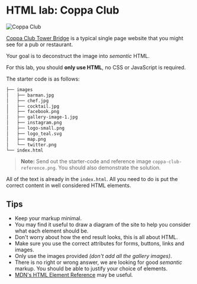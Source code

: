 # HTML lab: Coppa Club

![Coppa Club](https://cloud.githubusercontent.com/assets/3531085/22377394/9b49b1c0-e4a9-11e6-8d61-f8ff532c55fe.png)


[Coppa Club Tower Bridge](http://www.coppaclub.co.uk/towerbridge) is a typical single page website that you might see for a pub or restaurant.

Your goal is to deconstruct the image into _semantic_ HTML.

For this lab, you should **only use HTML**, no CSS or JavaScript is required.

The starter code is as follows:

```bash
├── images
│   ├── barman.jpg
│   ├── chef.jpg
│   ├── cocktail.jpg
│   ├── facebook.png
│   ├── gallery-image-1.jpg
│   ├── instagram.png
│   ├── logo-small.png
│   ├── logo_teal.svg
│   ├── map.png
│   └── twitter.png
└── index.html
```

> **Note:** Send out the starter-code and reference image `coppa-club-reference.png`. You should also demonstrate the solution.

All of the text is already in the `index.html`. All you need to do is put the correct content in well considered HTML elements.

## Tips

- Keep your markup minimal.
- You may find it useful to draw a diagram of the site to help you consider what each element should be.
- Don't worry about how the end result looks, this is all about HTML.
- Make sure you use the correct attributes for forms, buttons, links and images.
- Only use the images provided _(don't add all the gallery images)_.
- There is no right or wrong answer, we are looking for good _semantic_ markup. You should be able to justify your choice of elements.
- [MDN's HTML Element Reference](https://developer.mozilla.org/en-US/docs/Web/HTML/Element) may be useful.

